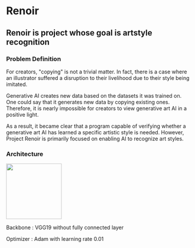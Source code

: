 # Renoir
## Renoir is project whose goal is artstyle recognition

### Problem Definition

 For creators, "copying" is not a trivial matter. In fact, there is a case where an illustrator suffered a disruption to their livelihood due to their style being imitated.
 
 Generative AI creates new data based on the datasets it was trained on. One could say that it generates new data by copying existing ones. Therefore, it is nearly impossible for creators to view generative art AI in a positive light.
 
 As a result, it became clear that a program capable of verifying whether a generative art AI has learned a specific artistic style is needed. However, Project Renoir is primarily focused on enabling AI to recognize art styles.


### Architecture

<img src="https://github.com/user-attachments/assets/bc1648f7-8c5d-423f-89bf-9a7f71140063" width="150"/>


Backbone : VGG19 without fully connected layer

Optimizer : Adam with learning rate 0.01

